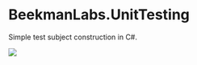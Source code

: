 # BeekmanLabs.UnitTesting
Simple test subject construction in C#.

<a href="https://ci.appveyor.com/project/ethanhann/beekmanlabs/branch/master">
    <img src="https://ci.appveyor.com/api/projects/status/github/BeekmanLabs/UnitTesting?branch=master&svg=true">
</a>
